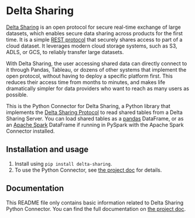 # Delta Sharing

[Delta Sharing](https://delta.io/sharing) is an open protocol for secure real-time exchange of large datasets, which enables secure data sharing across products for the first time. It is a simple [REST protocol](https://github.com/delta-io/delta-sharing/blob/main/PROTOCOL.md) that securely shares access to part of a cloud dataset. It leverages modern cloud storage systems, such as S3, ADLS, or GCS, to reliably transfer large datasets.

With Delta Sharing, the user accessing shared data can directly connect to it through Pandas, Tableau, or dozens of other systems that implement the open protocol, without having to deploy a specific platform first. This reduces their access time from months to minutes, and makes life dramatically simpler for data providers who want to reach as many users as possible.

This is the Python Connector for Delta Sharing, a Python library that implements the [Delta Sharing Protocol](https://github.com/delta-io/delta-sharing/blob/main/PROTOCOL.md) to read shared tables from a Delta Sharing Server. You can load shared tables as a [pandas](https://pandas.pydata.org/) DataFrame, or as an [Apache Spark](http://spark.apache.org/) DataFrame if running in PySpark with the Apache Spark Connector installed.

## Installation and usage

1. Install using `pip install delta-sharing`.
2. To use the Python Connector, see [the project doc](https://github.com/delta-io/delta-sharing) for details.

## Documentation

This README file only contains basic information related to Delta Sharing Python Connector. You can find the full documentation on [the project doc](https://github.com/delta-io/delta-sharing).
